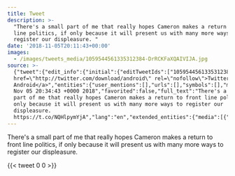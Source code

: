 ```yaml
---
title: Tweet
description: >-
  "There's a small part of me that really hopes Cameron makes a return to front
  line politics, if only because it will present us with many more ways to
  register our displeasure. "
date: '2018-11-05T20:11:43+00:00'
images:
  - /images/tweets_media/1059544561335312384-DrRCKFaXQAIVIJA.jpg
source: >-
  {"tweet":{"edit_info":{"initial":{"editTweetIds":["1059544561335312384"],"editableUntil":"2018-11-05T21:34:43.465Z","editsRemaining":"5","isEditEligible":true}},"retweeted":false,"source":"<a
  href=\"http://twitter.com/download/android\" rel=\"nofollow\">Twitter for
  Android</a>","entities":{"user_mentions":[],"urls":[],"symbols":[],"media":[{"expanded_url":"https://twitter.com/toychicken/status/1059544561335312384/photo/1","indices":["176","199"],"url":"https://t.co/NQHlpymYjA","media_url":"http://pbs.twimg.com/tweet_video_thumb/DrRCKFaXQAIVIJA.jpg","id_str":"1059544553357787138","id":"1059544553357787138","media_url_https":"https://pbs.twimg.com/tweet_video_thumb/DrRCKFaXQAIVIJA.jpg","sizes":{"small":{"w":"320","h":"294","resize":"fit"},"thumb":{"w":"150","h":"150","resize":"crop"},"medium":{"w":"320","h":"294","resize":"fit"},"large":{"w":"320","h":"294","resize":"fit"}},"type":"photo","display_url":"pic.twitter.com/NQHlpymYjA"}],"hashtags":[]},"display_text_range":["0","199"],"favorite_count":"0","id_str":"1059544561335312384","truncated":false,"retweet_count":"0","id":"1059544561335312384","possibly_sensitive":false,"created_at":"Mon
  Nov 05 20:34:43 +0000 2018","favorited":false,"full_text":"There's a small
  part of me that really hopes Cameron makes a return to front line politics, if
  only because it will present us with many more ways to register our
  displeasure.
  https://t.co/NQHlpymYjA","lang":"en","extended_entities":{"media":[{"expanded_url":"https://twitter.com/toychicken/status/1059544561335312384/photo/1","indices":["176","199"],"url":"https://t.co/NQHlpymYjA","media_url":"http://pbs.twimg.com/tweet_video_thumb/DrRCKFaXQAIVIJA.jpg","id_str":"1059544553357787138","video_info":{"aspect_ratio":["160","147"],"variants":[{"bitrate":"0","content_type":"video/mp4","url":"https://video.twimg.com/tweet_video/DrRCKFaXQAIVIJA.mp4"}]},"id":"1059544553357787138","media_url_https":"https://pbs.twimg.com/tweet_video_thumb/DrRCKFaXQAIVIJA.jpg","sizes":{"small":{"w":"320","h":"294","resize":"fit"},"thumb":{"w":"150","h":"150","resize":"crop"},"medium":{"w":"320","h":"294","resize":"fit"},"large":{"w":"320","h":"294","resize":"fit"}},"type":"animated_gif","display_url":"pic.twitter.com/NQHlpymYjA"}]}}}
---
```

There's a small part of me that really hopes Cameron makes a return to front line politics, if only because it will present us with many more ways to register our displeasure. 
    
{{< tweet 0 0 >}}
    
